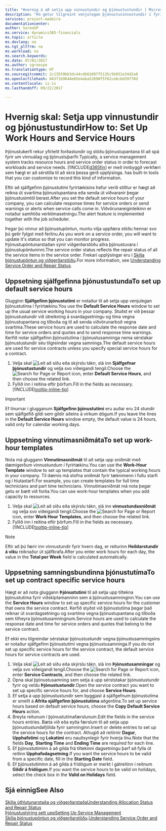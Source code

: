 ```yaml
---
title: "Hvernig á að setja upp vinnustundir og þjónustustundir | Microsoft Docs"
description: "Þú getur tilgreint venjulegan þjónustuvinnustundir í fyrirtækinu. Stuðst er við þessar þjónustustundir við útreikning á svardagsetningu og tíma vegna þjónustupantana og tilboða og til að senda viðvörunarboð vegna svartíma."
services: project-madeira
documentationcenter: 
author: SorenGP
ms.service: dynamics365-financials
ms.topic: article
ms.devlang: na
ms.tgt_pltfrm: na
ms.workload: na
ms.search.keywords: 
ms.date: 07/01/2017
ms.author: sgroespe
ms.translationtype: HT
ms.sourcegitcommit: 2c13559bb3dc44cdb61697f5135c5b931e34d2a8
ms.openlocfilehash: 043f1b9044e65e4aba52690f5f62cebcbd397f8d
ms.contentlocale: is-is
ms.lasthandoff: 09/22/2017

---
```

# <a name="how-to-set-up-work-hours-and-service-hours"></a><span data-ttu-id="2f744-104">Hvernig skal: Setja upp vinnustundir og þjónustustundir</span><span class="sxs-lookup"><span data-stu-id="2f744-104">How to: Set Up Work Hours and Service Hours</span></span>
<span data-ttu-id="2f744-105">Þjónustukerfi rekur yfirleitt forðastundir og stöðu þjónustupantana til að spá fyrir um vinnuálag og þjónustuþarfir.</span><span class="sxs-lookup"><span data-stu-id="2f744-105">Typically, a service management system tracks resource hours and service order status in order to forecast workloads and service needs.</span></span> [!INCLUDE[d365fin](includes/d365fin_md.md)]<span data-ttu-id="2f744-106"> er með innbyggð verkfæri sem hægt er að sérstilla til að skrá þessa gerð upplýsinga.</span><span class="sxs-lookup"><span data-stu-id="2f744-106"> has built-in tools that you can customize to record this kind of information.</span></span>  
  
<span data-ttu-id="2f744-107">Eftir að sjálfgefinn þjónustutími fyrirtækisins hefur verið stilltur er hægt að reikna út svartíma þjónustupantana eða senda út viðvaranir þegar þjónustusímtöl berast.</span><span class="sxs-lookup"><span data-stu-id="2f744-107">After you set the default service hours of your company, you can calculate response times for service orders or send warnings or alerts when service calls come in.</span></span> <span data-ttu-id="2f744-108">Viðvörunareiginleikinn er notaður samhliða verktímasetningu.</span><span class="sxs-lookup"><span data-stu-id="2f744-108">The alert feature is implemented together with the job scheduler.</span></span>   
  
<span data-ttu-id="2f744-109">Þegar þú vinnur að þjónustupöntun, muntu vilja uppfæra stöðu hennar svo þú getir fylgst með ferlinu.</span><span class="sxs-lookup"><span data-stu-id="2f744-109">As you work on a service order, you will want to update it's status so that you can monitor progress.</span></span> <span data-ttu-id="2f744-110">Þjónustupöntunarstaðan sýnir viðgerðarstöðu allra þjónustuvara í þjónustupöntuninni.</span><span class="sxs-lookup"><span data-stu-id="2f744-110">The service order status reflects the repair status of all the service items in the service order.</span></span> <span data-ttu-id="2f744-111">Frekari upplýsingar eru í [Skilja þjónustupöntun og viðgerðarstöðu](service-order-repair-status.md).</span><span class="sxs-lookup"><span data-stu-id="2f744-111">For more information, see [Understanding Service Order and Repair Status](service-order-repair-status.md).</span></span> 

## <a name="to-set-up-default-service-hours"></a><span data-ttu-id="2f744-112">Uppsetning sjálfgefinna þjónustustunda</span><span class="sxs-lookup"><span data-stu-id="2f744-112">To set up default service hours</span></span>  
<span data-ttu-id="2f744-113">Glugginn **Sjálfgefinn þjónustutími** er notaður til að setja upp venjulegan þjónustutíma í fyrirtækinu.</span><span class="sxs-lookup"><span data-stu-id="2f744-113">You use the **Default Service Hours** window to set up the usual service working hours in your company.</span></span> <span data-ttu-id="2f744-114">Stuðst er við þessar þjónustustundir við útreikning á svardagsetningu og tíma vegna þjónustupantana og tilboða og til að senda viðvörunarboð vegna svartíma.</span><span class="sxs-lookup"><span data-stu-id="2f744-114">These service hours are used to calculate the response date and time for service orders and quotes and to send response time warnings.</span></span> <span data-ttu-id="2f744-115">Kerfið notar sjálfgefinn þjónustutíma í þjónustusamninga nema sérstakar þjónustustundir séu tilgreindar vegna samnings.</span><span class="sxs-lookup"><span data-stu-id="2f744-115">The default service hours are used for service contracts unless you specify special service hours for a contract.</span></span>  
  
1. <span data-ttu-id="2f744-116">Velja skal ![Leit að síðu eða skýrslu](media/ui-search/search_small.png "Leit að síðu eða skýrslu táknið") tákn, slá inn **Sjálfgefnar þjónustustundir** og velja svo viðeigandi tengil.</span><span class="sxs-lookup"><span data-stu-id="2f744-116">Choose the ![Search for Page or Report](media/ui-search/search_small.png "Search for Page or Report icon") icon, enter **Default Service Hours**, and then choose the related link.</span></span>  
2. <span data-ttu-id="2f744-117">Fyllið inn í reitina eftir þörfum.</span><span class="sxs-lookup"><span data-stu-id="2f744-117">Fill in the fields as necessary.</span></span> [!INCLUDE[tooltip-inline-tip](includes/tooltip-inline-tip_md.md)]  
  
> [!IMPORTANT]  
>  <span data-ttu-id="2f744-118">Ef línurnar í glugganum **Sjálfgefinn þjónustutími** eru auðar eru 24 stundir sem sjálfgefið gildi sem gildir aðeins á virkum dögum.</span><span class="sxs-lookup"><span data-stu-id="2f744-118">If you leave the lines in the **Default Service Hours** window empty, the default value is 24 hours, valid only for calendar working days.</span></span>  
  
## <a name="to-set-up-work-hour-templates"></a><span data-ttu-id="2f744-119">Uppsetning vinnutímasniðmáta</span><span class="sxs-lookup"><span data-stu-id="2f744-119">To set up work-hour templates</span></span>
<span data-ttu-id="2f744-120">Nota má gluggann **Vinnutímasniðmát** til að setja upp sniðmát með dæmigerðum vinnustundum í fyrirtækinu.</span><span class="sxs-lookup"><span data-stu-id="2f744-120">You can use the **Work-Hour Template** window to set up templates that contain the typical working hours in your company.</span></span> <span data-ttu-id="2f744-121">Til dæmis má stofna sniðmát fyrir tæknimenn í fullu starfi og í hlutastarfi.</span><span class="sxs-lookup"><span data-stu-id="2f744-121">For example, you can create templates for full time technicians and part time technicians.</span></span> <span data-ttu-id="2f744-122">Vinnutímasniðmát má nota þegar getu er bætt við forða.</span><span class="sxs-lookup"><span data-stu-id="2f744-122">You can use work-hour templates when you add capacity to resources.</span></span>  
  
1. <span data-ttu-id="2f744-123">Velja skal ![Leit að síðu eða skýrslu](media/ui-search/search_small.png "Leit að síðu eða skýrslu táknið") tákn, slá inn **vinnustundasniðmát** og velja svo viðeigandi tengil.</span><span class="sxs-lookup"><span data-stu-id="2f744-123">Choose the ![Search for Page or Report](media/ui-search/search_small.png "Search for Page or Report icon") icon, enter **Work Hour Templates**, and then choose the related link.</span></span>  
2. <span data-ttu-id="2f744-124">Fyllið inn í reitina eftir þörfum.</span><span class="sxs-lookup"><span data-stu-id="2f744-124">Fill in the fields as necessary.</span></span> [!INCLUDE[tooltip-inline-tip](includes/tooltip-inline-tip_md.md)]  
  
> [!Note]
> <span data-ttu-id="2f744-125">Eftir að þú færir inn vinnustundir fyrir hvern dag, er reiturinn **Heildarstundir á viku** reiknaður út sjálfkrafa.</span><span class="sxs-lookup"><span data-stu-id="2f744-125">After you enter work hours for each day, the value in the **Total per Week** field is calculated automatically.</span></span>  

## <a name="to-set-up-contract-specific-service-hours"></a><span data-ttu-id="2f744-126">Uppsetning samningsbundinna þjónustutíma</span><span class="sxs-lookup"><span data-stu-id="2f744-126">To set up contract specific service hours</span></span>  
<span data-ttu-id="2f744-127">Hægt er að nota gluggann **Þjónustutími** til að setja upp tiltekna þjónustutíma fyrir viðskiptamanninn sem á þjónustusamninginn.</span><span class="sxs-lookup"><span data-stu-id="2f744-127">You can use the **Service Hours** window to set up specific service hours for the customer that owns the service contract.</span></span> <span data-ttu-id="2f744-128">Kerfið styðst við þjónustutíma þegar það reiknar út svardagsetningu og svartíma vegna þjónustupantana og tilboða sem tilheyra þjónustusamningnum.</span><span class="sxs-lookup"><span data-stu-id="2f744-128">Service hours are used to calculate the response date and time for service orders and quotes that belong to the service contract.</span></span>  
  
<span data-ttu-id="2f744-129">Ef ekki eru tilgreindar sérstakar þjónustustundir vegna þjónustusamningsins er notaður sjálfgefinn þjónustutími vegna þjónustusamninga.</span><span class="sxs-lookup"><span data-stu-id="2f744-129">If you do not set up specific service hours for the service contract, the default service hours for service contracts are used.</span></span>  
  
1. <span data-ttu-id="2f744-130">Velja skal ![Leit að síðu eða skýrslu](media/ui-search/search_small.png "Leit að síðu eða skýrslu táknið") tákn, slá inn **Þjónustusamningar** og velja svo viðeigandi tengil.</span><span class="sxs-lookup"><span data-stu-id="2f744-130">Choose the ![Search for Page or Report](media/ui-search/search_small.png "Search for Page or Report icon") icon, enter **Service Contracts**, and then choose the related link.</span></span>  
2. <span data-ttu-id="2f744-131">Opna skal þjónustusamning sem setja á upp sérststakar þjónustustundir fyrir og veldu **Þjónustustundir**.</span><span class="sxs-lookup"><span data-stu-id="2f744-131">Open the service contract you want to set up specific service hours for, and choose **Service Hours**.</span></span>  
4. <span data-ttu-id="2f744-132">Ef setja á upp þjónustustundir sem byggjast á sjálfgefnum þjónustutíma er smellt á **Afrita sjálfgefinn þjónustutíma** aðgerðina.</span><span class="sxs-lookup"><span data-stu-id="2f744-132">To set up service hours based on default service hours, choose the **Copy Default Service Hours** action.</span></span>  
5. <span data-ttu-id="2f744-133">Breyta reitunum í þjónustutímafærslunum.</span><span class="sxs-lookup"><span data-stu-id="2f744-133">Edit the fields in the service hours entries.</span></span> <span data-ttu-id="2f744-134">Bæta við eða eyða færslum til að setja upp þjónustustundafjölda fyrir samninginn.</span><span class="sxs-lookup"><span data-stu-id="2f744-134">Insert or delete entries to set up the service hours for the contract.</span></span> <span data-ttu-id="2f744-135">Athugið að reitirnir **Dagur**, **Upphafstími** og **Lokatími** eru nauðsynlegir fyrir hverja línu.</span><span class="sxs-lookup"><span data-stu-id="2f744-135">Note that the fields **Day**, **Starting Time** and **Ending Time** are required for each line.</span></span>  
6. <span data-ttu-id="2f744-136">Ef þjónustutíminn á að gilda frá tiltekinni dagsetningu þarf að fylla út reitinn **Upphafsdagsetning**.</span><span class="sxs-lookup"><span data-stu-id="2f744-136">If you want the service hours to be valid from a specific date, fill in the **Starting Date** field.</span></span>  
7. <span data-ttu-id="2f744-137">Ef þjónustutíminn á að gilda á frídögum er merkt í gátreitinn í reitnum **Gildir á frídögum**.</span><span class="sxs-lookup"><span data-stu-id="2f744-137">If you want the service hours to be valid on holidays, select the check box in the **Valid on Holidays** field.</span></span>  

## <a name="see-also"></a><span data-ttu-id="2f744-138">Sjá einnig</span><span class="sxs-lookup"><span data-stu-id="2f744-138">See Also</span></span>  
[<span data-ttu-id="2f744-139">Skilja úthlutunarstaða og viðgerðarstaða</span><span class="sxs-lookup"><span data-stu-id="2f744-139">Understanding Allocation Status and Repair Status</span></span>](service-allocation-status-and-repair-status.md)  
[<span data-ttu-id="2f744-140">Þjónustustýring sett upp</span><span class="sxs-lookup"><span data-stu-id="2f744-140">Setting Up Service Management</span></span>](service-setup-service.md)  
<span data-ttu-id="2f744-141">[Skilja þjónustupöntun og viðgerðarstöðu](service-order-repair-status.md).</span><span class="sxs-lookup"><span data-stu-id="2f744-141">[Understanding Service Order and Repair Status](service-order-repair-status.md)</span></span>  

